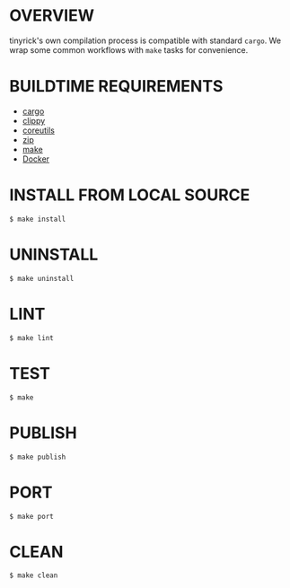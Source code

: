 # OVERVIEW

tinyrick's own compilation process is compatible with standard `cargo`. We wrap some common workflows with `make` tasks for convenience.

# BUILDTIME REQUIREMENTS

* [cargo](https://www.rust-lang.org/en-US/)
* [clippy](https://github.com/rust-lang-nursery/rust-clippy)
* [coreutils](https://www.gnu.org/software/coreutils/coreutils.html)
* [zip](https://linux.die.net/man/1/zip)
* [make](https://www.gnu.org/software/make/)
* [Docker](https://www.docker.com/)

# INSTALL FROM LOCAL SOURCE

```console
$ make install
```

# UNINSTALL

```console
$ make uninstall
```

# LINT

```console
$ make lint
```

# TEST

```console
$ make
```

# PUBLISH

```console
$ make publish
```

# PORT

```console
$ make port
```

# CLEAN

```console
$ make clean
```
